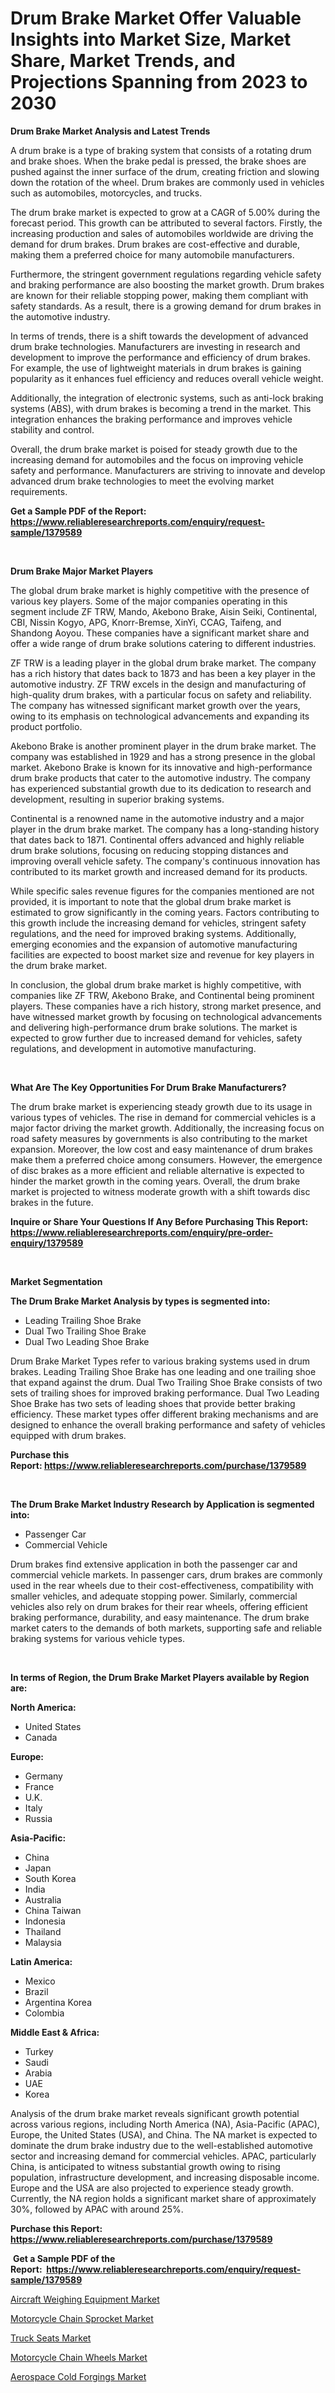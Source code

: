 <p><h1>Drum Brake Market Offer Valuable Insights into Market Size, Market Share, Market Trends, and Projections Spanning from 2023 to 2030</h1></p><p><strong>Drum Brake Market Analysis and Latest Trends</strong></p>
<p><p>A drum brake is a type of braking system that consists of a rotating drum and brake shoes. When the brake pedal is pressed, the brake shoes are pushed against the inner surface of the drum, creating friction and slowing down the rotation of the wheel. Drum brakes are commonly used in vehicles such as automobiles, motorcycles, and trucks.</p><p>The drum brake market is expected to grow at a CAGR of 5.00% during the forecast period. This growth can be attributed to several factors. Firstly, the increasing production and sales of automobiles worldwide are driving the demand for drum brakes. Drum brakes are cost-effective and durable, making them a preferred choice for many automobile manufacturers.</p><p>Furthermore, the stringent government regulations regarding vehicle safety and braking performance are also boosting the market growth. Drum brakes are known for their reliable stopping power, making them compliant with safety standards. As a result, there is a growing demand for drum brakes in the automotive industry.</p><p>In terms of trends, there is a shift towards the development of advanced drum brake technologies. Manufacturers are investing in research and development to improve the performance and efficiency of drum brakes. For example, the use of lightweight materials in drum brakes is gaining popularity as it enhances fuel efficiency and reduces overall vehicle weight.</p><p>Additionally, the integration of electronic systems, such as anti-lock braking systems (ABS), with drum brakes is becoming a trend in the market. This integration enhances the braking performance and improves vehicle stability and control.</p><p>Overall, the drum brake market is poised for steady growth due to the increasing demand for automobiles and the focus on improving vehicle safety and performance. Manufacturers are striving to innovate and develop advanced drum brake technologies to meet the evolving market requirements.</p></p>
<p><strong>Get a Sample PDF of the Report:&nbsp; <a href="https://www.reliableresearchreports.com/enquiry/request-sample/1379589">https://www.reliableresearchreports.com/enquiry/request-sample/1379589</a></strong></p>
<p>&nbsp;</p>
<p><strong>Drum Brake Major Market Players</strong></p>
<p><p>The global drum brake market is highly competitive with the presence of various key players. Some of the major companies operating in this segment include ZF TRW, Mando, Akebono Brake, Aisin Seiki, Continental, CBI, Nissin Kogyo, APG, Knorr-Bremse, XinYi, CCAG, Taifeng, and Shandong Aoyou. These companies have a significant market share and offer a wide range of drum brake solutions catering to different industries.</p><p>ZF TRW is a leading player in the global drum brake market. The company has a rich history that dates back to 1873 and has been a key player in the automotive industry. ZF TRW excels in the design and manufacturing of high-quality drum brakes, with a particular focus on safety and reliability. The company has witnessed significant market growth over the years, owing to its emphasis on technological advancements and expanding its product portfolio.</p><p>Akebono Brake is another prominent player in the drum brake market. The company was established in 1929 and has a strong presence in the global market. Akebono Brake is known for its innovative and high-performance drum brake products that cater to the automotive industry. The company has experienced substantial growth due to its dedication to research and development, resulting in superior braking systems.</p><p>Continental is a renowned name in the automotive industry and a major player in the drum brake market. The company has a long-standing history that dates back to 1871. Continental offers advanced and highly reliable drum brake solutions, focusing on reducing stopping distances and improving overall vehicle safety. The company's continuous innovation has contributed to its market growth and increased demand for its products.</p><p>While specific sales revenue figures for the companies mentioned are not provided, it is important to note that the global drum brake market is estimated to grow significantly in the coming years. Factors contributing to this growth include the increasing demand for vehicles, stringent safety regulations, and the need for improved braking systems. Additionally, emerging economies and the expansion of automotive manufacturing facilities are expected to boost market size and revenue for key players in the drum brake market.</p><p>In conclusion, the global drum brake market is highly competitive, with companies like ZF TRW, Akebono Brake, and Continental being prominent players. These companies have a rich history, strong market presence, and have witnessed market growth by focusing on technological advancements and delivering high-performance drum brake solutions. The market is expected to grow further due to increased demand for vehicles, safety regulations, and development in automotive manufacturing.</p></p>
<p>&nbsp;</p>
<p><strong>What Are The Key Opportunities For Drum Brake Manufacturers?</strong></p>
<p><p>The drum brake market is experiencing steady growth due to its usage in various types of vehicles. The rise in demand for commercial vehicles is a major factor driving the market growth. Additionally, the increasing focus on road safety measures by governments is also contributing to the market expansion. Moreover, the low cost and easy maintenance of drum brakes make them a preferred choice among consumers. However, the emergence of disc brakes as a more efficient and reliable alternative is expected to hinder the market growth in the coming years. Overall, the drum brake market is projected to witness moderate growth with a shift towards disc brakes in the future.</p></p>
<p><strong>Inquire or Share Your Questions If Any Before Purchasing This Report: <a href="https://www.reliableresearchreports.com/enquiry/pre-order-enquiry/1379589">https://www.reliableresearchreports.com/enquiry/pre-order-enquiry/1379589</a></strong></p>
<p>&nbsp;</p>
<p><strong>Market Segmentation</strong></p>
<p><strong>The Drum Brake Market Analysis by types is segmented into:</strong></p>
<p><ul><li>Leading Trailing Shoe Brake</li><li>Dual Two Trailing Shoe Brake</li><li>Dual Two Leading Shoe Brake</li></ul></p>
<p><p>Drum Brake Market Types refer to various braking systems used in drum brakes. Leading Trailing Shoe Brake has one leading and one trailing shoe that expand against the drum. Dual Two Trailing Shoe Brake consists of two sets of trailing shoes for improved braking performance. Dual Two Leading Shoe Brake has two sets of leading shoes that provide better braking efficiency. These market types offer different braking mechanisms and are designed to enhance the overall braking performance and safety of vehicles equipped with drum brakes.</p></p>
<p><strong>Purchase this Report:&nbsp;<a href="https://www.reliableresearchreports.com/purchase/1379589">https://www.reliableresearchreports.com/purchase/1379589</a></strong></p>
<p>&nbsp;</p>
<p><strong>The Drum Brake Market Industry Research by Application is segmented into:</strong></p>
<p><ul><li>Passenger Car</li><li>Commercial Vehicle</li></ul></p>
<p><p>Drum brakes find extensive application in both the passenger car and commercial vehicle markets. In passenger cars, drum brakes are commonly used in the rear wheels due to their cost-effectiveness, compatibility with smaller vehicles, and adequate stopping power. Similarly, commercial vehicles also rely on drum brakes for their rear wheels, offering efficient braking performance, durability, and easy maintenance. The drum brake market caters to the demands of both markets, supporting safe and reliable braking systems for various vehicle types.</p></p>
<p>&nbsp;</p>
<p><strong>In terms of Region, the Drum Brake Market Players available by Region are:</strong></p>
<p>
    <p> <strong> North America: </strong>
        <ul>
            <li>United States</li>
            <li>Canada</li>
        </ul>
        </p> 
    <p> <strong> Europe: </strong>
        <ul>
            <li>Germany</li>
            <li>France</li>
            <li>U.K.</li>
            <li>Italy</li>
            <li>Russia</li>
        </ul>
        </p> 
    <p> <strong> Asia-Pacific: </strong>
        <ul>
            <li>China</li>
            <li>Japan</li>
            <li>South Korea</li>
            <li>India</li>
            <li>Australia</li>
            <li>China Taiwan</li>
            <li>Indonesia</li>
            <li>Thailand</li>
            <li>Malaysia</li>
        </ul>
        </p> 
    <p> <strong> Latin America: </strong>
        <ul>
            <li>Mexico</li>
            <li>Brazil</li>
            <li>Argentina Korea</li>
            <li>Colombia</li>
        </ul>
        </p> 
    <p> <strong> Middle East & Africa: </strong>
        <ul>
            <li>Turkey</li>
            <li>Saudi</li>
            <li>Arabia</li>
            <li>UAE</li>
            <li>Korea</li>
        </ul>
    </p>
    </p>
<p><p>Analysis of the drum brake market reveals significant growth potential across various regions, including North America (NA), Asia-Pacific (APAC), Europe, the United States (USA), and China. The NA market is expected to dominate the drum brake industry due to the well-established automotive sector and increasing demand for commercial vehicles. APAC, particularly China, is anticipated to witness substantial growth owing to rising population, infrastructure development, and increasing disposable income. Europe and the USA are also projected to experience steady growth. Currently, the NA region holds a significant market share of approximately 30%, followed by APAC with around 25%.</p></p>
<p><strong>Purchase this Report: <a href="https://www.reliableresearchreports.com/purchase/1379589">https://www.reliableresearchreports.com/purchase/1379589</a></strong></p>
<p>&nbsp;<strong>Get a Sample PDF of the Report:&nbsp;&nbsp;<a href="https://www.reliableresearchreports.com/enquiry/request-sample/1379589">https://www.reliableresearchreports.com/enquiry/request-sample/1379589</a></strong></p>
<p><strong></strong></p>
<p><p><a href="https://github.com/Chiragrp26/Market-Research-Report-List-1/blob/main/aircraft-weighing-equipment-market.md">Aircraft Weighing Equipment Market</a></p><p><a href="https://github.com/YashRP12/Market-Research-Report-List-1/blob/main/motorcycle-chain-sprocket-market.md">Motorcycle Chain Sprocket Market</a></p><p><a href="https://github.com/Chiragrp24/Market-Research-Report-List-1/blob/main/truck-seats-market.md">Truck Seats Market</a></p><p><a href="https://github.com/Chiragrp25/Market-Research-Report-List-1/blob/main/motorcycle-chain-wheels-market.md">Motorcycle Chain Wheels Market</a></p><p><a href="https://github.com/santosh758595/Market-Research-Report-List-1/blob/main/aerospace-cold-forgings-market.md">Aerospace Cold Forgings Market</a></p></p>